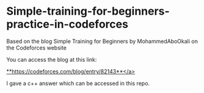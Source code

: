 # Simple-training-for-beginners-practice-in-codeforces
Based on the blog Simple Training for Beginners by MohammedAboOkali on the Codeforces website

You can access the blog at this link:

<a href="https://codeforces.com/blog/entry/82143">**https://codeforces.com/blog/entry/82143**</a>

I gave a c++ answer which can be accessed in this repo.
